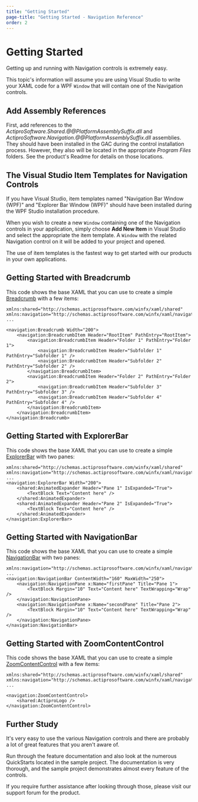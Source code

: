 ```yaml
---
title: "Getting Started"
page-title: "Getting Started - Navigation Reference"
order: 2
---
```

# Getting Started

Getting up and running with Navigation controls is extremely easy.

This topic's information will assume you are using Visual Studio to write your XAML code for a WPF `Window` that will contain one of the Navigation controls.

## Add Assembly References

First, add references to the *ActiproSoftware.Shared.@@PlatformAssemblySuffix.dll* and *ActiproSoftware.Navigation.@@PlatformAssemblySuffix.dll* assemblies.  They should have been installed in the GAC during the control installation process.  However, they also will be located in the appropriate *Program Files* folders.  See the product's Readme for details on those locations.

## The Visual Studio Item Templates for Navigation Controls

If you have Visual Studio, item templates named "Navigation Bar Window (WPF)" and "Explorer Bar Window (WPF)" should have been installed during the WPF Studio installation procedure.

When you wish to create a new `Window` containing one of the Navigation controls in your application, simply choose **Add New Item** in Visual Studio and select the appropriate the item template.  A `Window` with the related Navigation control on it will be added to your project and opened.

The use of item templates is the fastest way to get started with our products in your own applications.

## Getting Started with Breadcrumb

This code shows the base XAML that you can use to create a simple [Breadcrumb](xref:@ActiproUIRoot.Controls.Navigation.Breadcrumb) with a few items:

```xaml
xmlns:shared="http://schemas.actiprosoftware.com/winfx/xaml/shared"
xmlns:navigation="http://schemas.actiprosoftware.com/winfx/xaml/navigation"
...

<navigation:Breadcrumb Width="200">
	<navigation:BreadcrumbItem Header="RootItem" PathEntry="RootItem">
		<navigation:BreadcrumbItem Header="Folder 1" PathEntry="Folder 1">
			<navigation:BreadcrumbItem Header="Subfolder 1" PathEntry="Subfolder 1" />
			<navigation:BreadcrumbItem Header="Subfolder 2" PathEntry="Subfolder 2" />
		</navigation:BreadcrumbItem>
		<navigation:BreadcrumbItem Header="Folder 2" PathEntry="Folder 2">
			<navigation:BreadcrumbItem Header="Subfolder 3" PathEntry="Subfolder 3" />
			<navigation:BreadcrumbItem Header="Subfolder 4" PathEntry="Subfolder 4" />
		</navigation:BreadcrumbItem>
	</navigation:BreadcrumbItem>
</navigation:Breadcrumb>
```

## Getting Started with ExplorerBar

This code shows the base XAML that you can use to create a simple [ExplorerBar](xref:@ActiproUIRoot.Controls.Navigation.ExplorerBar) with two panes:

```xaml
xmlns:shared="http://schemas.actiprosoftware.com/winfx/xaml/shared"
xmlns:navigation="http://schemas.actiprosoftware.com/winfx/xaml/navigation"
...
<navigation:ExplorerBar Width="200">
	<shared:AnimatedExpander Header="Pane 1" IsExpanded="True">
		<TextBlock Text="Content here" />
	</shared:AnimatedExpander>
	<shared:AnimatedExpander Header="Pane 2" IsExpanded="True">
		<TextBlock Text="Content here" />
	</shared:AnimatedExpander>
</navigation:ExplorerBar>
```

## Getting Started with NavigationBar

This code shows the base XAML that you can use to create a simple [NavigationBar](xref:@ActiproUIRoot.Controls.Navigation.NavigationBar) with two panes:

```xaml
xmlns:navigation="http://schemas.actiprosoftware.com/winfx/xaml/navigation"
...
<navigation:NavigationBar ContentWidth="160" MaxWidth="250">
	<navigation:NavigationPane x:Name="firstPane" Title="Pane 1">
		<TextBlock Margin="10" Text="Content here" TextWrapping="Wrap" />
	</navigation:NavigationPane>
	<navigation:NavigationPane x:Name="secondPane" Title="Pane 2">
		<TextBlock Margin="10" Text="Content here" TextWrapping="Wrap" />
	</navigation:NavigationPane>
</navigation:NavigationBar>
```

## Getting Started with ZoomContentControl

This code shows the base XAML that you can use to create a simple [ZoomContentControl](xref:@ActiproUIRoot.Controls.Navigation.ZoomContentControl) with a few items:

```xaml
xmlns:shared="http://schemas.actiprosoftware.com/winfx/xaml/shared"
xmlns:navigation="http://schemas.actiprosoftware.com/winfx/xaml/navigation"
...

<navigation:ZoomContentControl>
	<shared:ActiproLogo />
</navigation:ZoomContentControl>
```

## Further Study

It's very easy to use the various Navigation controls and there are probably a lot of great features that you aren't aware of.

Run through the feature documentation and also look at the numerous QuickStarts located in the sample project.  The documentation is very thorough, and the sample project demonstrates almost every feature of the controls.

If you require further assistance after looking through those, please visit our support forum for the product.
